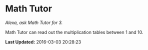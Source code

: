 # Math Tutor
*Alexa, ask Math Tutor for 3.*

Math Tutor can read out the multiplication tables between 1 and 10.

**Last Updated:** 2016-03-03 20:28:23